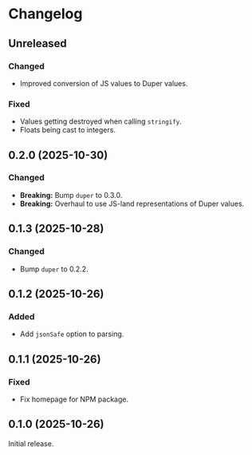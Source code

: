 # Changelog

## Unreleased

### Changed

- Improved conversion of JS values to Duper values.

### Fixed

- Values getting destroyed when calling `stringify`.
- Floats being cast to integers.

## 0.2.0 (2025-10-30)

### Changed

- **Breaking:** Bump `duper` to 0.3.0.
- **Breaking:** Overhaul to use JS-land representations of Duper values.

## 0.1.3 (2025-10-28)

### Changed

- Bump `duper` to 0.2.2.

## 0.1.2 (2025-10-26)

### Added

- Add `jsonSafe` option to parsing.

## 0.1.1 (2025-10-26)

### Fixed

- Fix homepage for NPM package.

## 0.1.0 (2025-10-26)

Initial release.
